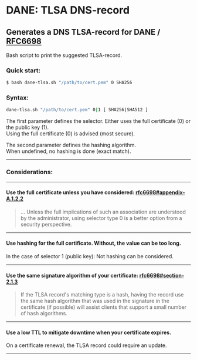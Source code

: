 # DANE: TLSA DNS-record
## Generates a DNS TLSA-record for DANE / [RFC6698](https://datatracker.ietf.org/doc/html/rfc6698)

Bash script to print the suggested TLSA-record.

### Quick start:

```bash
$ bash dane-tlsa.sh "/path/to/cert.pem" 0 SHA256
```

### Syntax:

```bash
dane-tlsa.sh "/path/to/cert.pem" 0|1 [ SHA256|SHA512 ]
```

The first parameter defines the selector. Either uses the full certificate (0) or the public key (1).
<br>Using the full certificate (0) is advised (most secure).

The second parameter defines the hashing algorithm.
<br>When undefined, no hashing is done (exact match).

<hr />

### Considerations:

<hr />

#### Use the full certificate unless you have considered: [rfc6698#appendix-A.1.2.2](https://datatracker.ietf.org/doc/html/rfc6698#appendix-A.1.2.2)
> ... Unless the full implications of such an association are
> understood by the administrator, using selector type 0 is a better
> option from a security perspective.

<hr />

#### Use hashing for the full certificate. Without, the value can be too long.
In the case of selector 1 (public key): Not hashing can be considered.

<hr />

#### Use the same signature algorithm of your certificate: [rfc6698#section-2.1.3](https://datatracker.ietf.org/doc/html/rfc6698#section-2.1.3)
> If the TLSA record's matching type is a hash, having the record use
> the same hash algorithm that was used in the signature in the
> certificate (if possible) will assist clients that support a small
> number of hash algorithms.

<hr />

#### Use a low TTL to mitigate downtime when your certificate expires.
On a certificate renewal, the TLSA record could require an update.

<hr />
